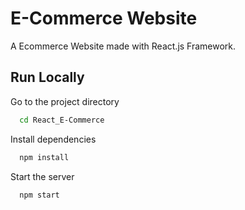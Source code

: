 # E-Commerce Website

A Ecommerce Website made with React.js Framework.


## Run Locally


Go to the project directory

```bash
  cd React_E-Commerce
```

Install dependencies

```bash
  npm install
```

Start the server

```bash
  npm start
```






